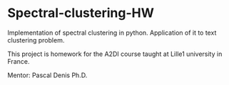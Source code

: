 # Spectral-clustering-HW
Implementation of spectral clustering in python. Application of it to text clustering problem.

This project is homework for the A2DI course taught at Lille1 university in France.

Mentor: Pascal Denis Ph.D. 
